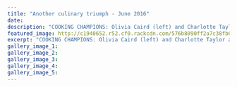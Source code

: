```yaml
---
title: "Another culinary triumph - June 2016"
date: 
description: "COOKING CHAMPIONS: Olivia Caird (left) and Charlotte Taylor are heading to the National Secondary Schools Culinary Challenge to be held in Auckland in August, Wanganui Chronicle article on 20/6/16..."
featured_image: http://c1940652.r52.cf0.rackcdn.com/576b8090ff2a7c38fb000215/Cooking.Charlotte-Taylor--Olivia-Caird.Nat.Culinary-Comp-20.6.16.jpg
excerpt: "COOKING CHAMPIONS: Olivia Caird (left) and Charlotte Taylor are heading to the National Secondary Schools Culinary Challenge to be held in Auckland in August."
gallery_image_1: 
gallery_image_2: 
gallery_image_3: 
gallery_image_4: 
gallery_image_5: 
---
```

